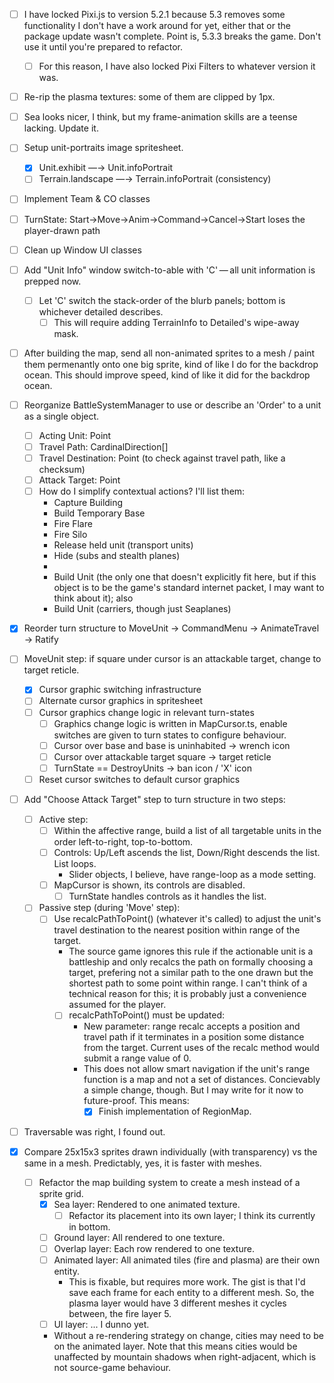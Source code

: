 - [ ] I have locked Pixi.js to version 5.2.1 because 5.3 removes some functionality
I don't have a work around for yet, either that or the package update wasn't complete.
Point is, 5.3.3 breaks the game. Don't use it until you're prepared to refactor.
    - [ ] For this reason, I have also locked Pixi Filters to whatever version it was.

- [ ] Re-rip the plasma textures: some of them are clipped by 1px.
- [ ] Sea looks nicer, I think, but my frame-animation skills are a teense lacking. Update it.
- [ ] Setup unit-portraits image spritesheet.
    - [X] Unit.exhibit —→ Unit.infoPortrait
    - [ ] Terrain.landscape —→ Terrain.infoPortrait (consistency)

- [ ] Implement Team & CO classes
- [ ] TurnState: Start→Move→Anim→Command→Cancel→Start loses the player-drawn path
- [ ] Clean up Window UI classes
- [ ] Add "Unit Info" window switch-to-able with 'C' — all unit information is prepped now.
    - [ ] Let 'C' switch the stack-order of the blurb panels; bottom is whichever detailed describes.
        - [ ] This will require adding TerrainInfo to Detailed's wipe-away mask.

- [ ] After building the map, send all non-animated sprites to a mesh / paint them permenantly onto one big sprite, kind of like I do for the backdrop ocean. This should improve speed, kind of like it did for the backdrop ocean.

- [ ] Reorganize BattleSystemManager to use or describe an 'Order' to a unit as a single object.
    - [ ] Acting Unit: Point
    - [ ] Travel Path: CardinalDirection[]
    - [ ] Travel Destination: Point (to check against travel path, like a checksum)
    - [ ] Attack Target: Point
    - [ ] How do I simplify contextual actions? I'll list them:
        - Capture Building
        - Build Temporary Base
        - Fire Flare
        - Fire Silo
        - Release held unit (transport units)
        - Hide (subs and stealth planes)
        - 
        - Build Unit (the only one that doesn't explicitly fit here, but if this object is to be the game's standard internet packet, I may want to think about it); also
        - Build Unit (carriers, though just Seaplanes)

- [X] Reorder turn structure to MoveUnit → CommandMenu → AnimateTravel → Ratify
- [ ] MoveUnit step: if square under cursor is an attackable target, change to target reticle.
    - [X] Cursor graphic switching infrastructure
    - [ ] Alternate cursor graphics in spritesheet
    - [ ] Cursor graphics change logic in relevant turn-states
        - [ ] Graphics change logic is written in MapCursor.ts, enable switches are given to turn states to configure behaviour.
        - [ ] Cursor over base and base is uninhabited → wrench icon
        - [ ] Cursor over attackable target square → target reticle
        - [ ] TurnState == DestroyUnits → ban icon / 'X' icon
    - [ ] Reset cursor switches to default cursor graphics

- [ ] Add "Choose Attack Target" step to turn structure in two steps:
    - [ ] Active step:
        - [ ] Within the affective range, build a list of all targetable units in the order left-to-right, top-to-bottom.
        - [ ] Controls: Up/Left ascends the list, Down/Right descends the list. List loops.
            - Slider objects, I believe, have range-loop as a mode setting.
        - [ ] MapCursor is shown, its controls are disabled.
            - [ ] TurnState handles controls as it handles the list.
    - [ ] Passive step (during 'Move' step):
        - [ ] Use recalcPathToPoint() (whatever it's called) to adjust the unit's travel destination to the nearest position within range of the target.
            - The source game ignores this rule if the actionable unit is a battleship and only recalcs the path on formally choosing a target, prefering not a similar path to the one drawn but the shortest path to some point within range. I can't think of a technical reason for this; it is probably just a convenience assumed for the player.
            - [ ] recalcPathToPoint() must be updated:
                - New parameter: range
                recalc accepts a position and travel path if it terminates in a position some distance from the target.
                Current uses of the recalc method would submit a range value of 0.
                - This does not allow smart navigation if the unit's range function is a map and not a set of distances. Concievably a simple change, though. But I may write for it now to future-proof. This means:
                    - [X] Finish implementation of RegionMap.

- [ ] Traversable was right, I found out.
- [X] Compare 25x15x3 sprites drawn individually (with transparency) vs the same in a mesh.
    Predictably, yes, it is faster with meshes.
    - [ ] Refactor the map building system to create a mesh instead of a sprite grid.
        - [X] Sea layer: Rendered to one animated texture.
            - [ ] Refactor its placement into its own layer; I think its currently in bottom.
        - [ ] Ground layer: All rendered to one texture.
        - [ ] Overlap layer: Each row rendered to one texture.
        - [ ] Animated layer: All animated tiles (fire and plasma) are their own entity.
            - This is fixable, but requires more work.
            The gist is that I'd save each frame for each entity to a different mesh. So, the plasma layer would have 3 different meshes it cycles between, the fire layer 5.
        - [ ] UI layer: ... I dunno yet.
        - Without a re-rendering strategy on change, cities may need to be on the animated layer. Note that this means cities would be unaffected by mountain shadows when right-adjacent, which is not source-game behaviour.